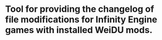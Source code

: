 # Tool for providing the changelog of file modifications for Infinity Engine games with installed WeiDU mods.
